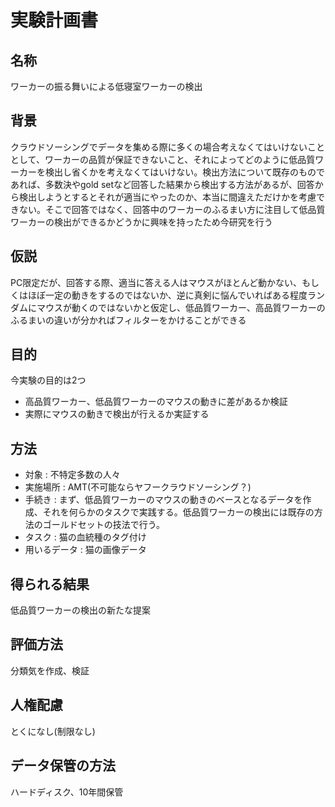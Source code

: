 # 実験計画書

## 名称

ワーカーの振る舞いによる低寝室ワーカーの検出

## 背景

クラウドソーシングでデータを集める際に多くの場合考えなくてはいけないこととして、ワーカーの品質が保証できないこと、それによってどのように低品質ワーカーを検出し省くかを考えなくてはいけない。検出方法について既存のものであれば、多数決やgold setなど回答した結果から検出する方法があるが、回答から検出しようとするとそれが適当にやったのか、本当に間違えただけかを考慮できない。そこで回答ではなく、回答中のワーカーのふるまい方に注目して低品質ワーカーの検出ができるかどうかに興味を持ったため今研究を行う

## 仮説

PC限定だが、回答する際、適当に答える人はマウスがほとんど動かない、もしくはほぼ一定の動きをするのではないか、逆に真剣に悩んでいればある程度ランダムにマウスが動くのではないかと仮定し、低品質ワーカー、高品質ワーカーのふるまいの違いが分かればフィルターをかけることができる

## 目的

今実験の目的は2つ

- 高品質ワーカー、低品質ワーカーのマウスの動きに差があるか検証
- 実際にマウスの動きで検出が行えるか実証する

## 方法

- 対象 : 不特定多数の人々
- 実施場所 : AMT(不可能ならヤフークラウドソーシング？)
- 手続き : まず、低品質ワーカーのマウスの動きのベースとなるデータを作成、それを何らかのタスクで実践する。低品質ワーカーの検出には既存の方法のゴールドセットの技法で行う。
- タスク : 猫の血統種のタグ付け
- 用いるデータ : 猫の画像データ

## 得られる結果

低品質ワーカーの検出の新たな提案

## 評価方法

分類気を作成、検証

## 人権配慮

とくになし(制限なし)

## データ保管の方法

ハードディスク、10年間保管